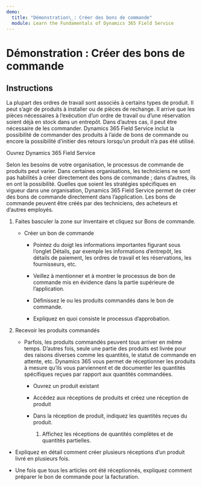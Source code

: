 ```yaml
---
demo:
  title: "Démonstration\_: Créer des bons de commande"
  module: Learn the Fundamentals of Dynamics 365 Field Service
---
```


# Démonstration : Créer des bons de commande

## Instructions

La plupart des ordres de travail sont associés à certains types de produit. Il peut s’agir de produits à installer ou de pièces de rechange. Il arrive que les pièces nécessaires à l’exécution d’un ordre de travail ou d’une réservation soient déjà en stock dans un entrepôt. Dans d’autres cas, il peut être nécessaire de les commander. Dynamics 365 Field Service inclut la possibilité de commander des produits à l’aide de bons de commande ou encore la possibilité d’initier des retours lorsqu’un produit n’a pas été utilisé. 

 

Ouvrez Dynamics 365 Field Service 

 

Selon les besoins de votre organisation, le processus de commande de produits peut varier. Dans certaines organisations, les techniciens ne sont pas habilités à créer directement des bons de commande ; dans d’autres, ils en ont la possibilité. Quelles que soient les stratégies spécifiques en vigueur dans une organisation, Dynamics 365 Field Service permet de créer des bons de commande directement dans l’application. Les bons de commande peuvent être créés par des techniciens, des acheteurs et d’autres employés. 

1. Faites basculer la zone sur Inventaire et cliquez sur Bons de commande.

    - Créer un bon de commande

        - Pointez du doigt les informations importantes figurant sous l’onglet Détails, par exemple les informations d’entrepôt, les détails de paiement, les ordres de travail et les réservations, les fournisseurs, etc. 

        - Veillez à mentionner et à montrer le processus de bon de commande mis en évidence dans la partie supérieure de l’application. 

        - Définissez le ou les produits commandés dans le bon de commande. 

        - Expliquez en quoi consiste le processus d’approbation.

2. Recevoir les produits commandés

    - Parfois, les produits commandés peuvent tous arriver en même temps. D’autres fois, seule une partie des produits est livrée pour des raisons diverses comme les quantités, le statut de commande en attente, etc. Dynamics 365 vous permet de réceptionner les produits à mesure qu’ils vous parviennent et de documenter les quantités spécifiques reçues par rapport aux quantités commandées. 

        - Ouvrez un produit existant

        - Accédez aux réceptions de produits et créez une réception de produit

        - Dans la réception de produit, indiquez les quantités reçues du produit. 

            1. Affichez les réceptions de quantités complètes et de quantités partielles. 

- Expliquez en détail comment créer plusieurs réceptions d’un produit livré en plusieurs fois. 

- Une fois que tous les articles ont été réceptionnés, expliquez comment préparer le bon de commande pour la facturation. 
